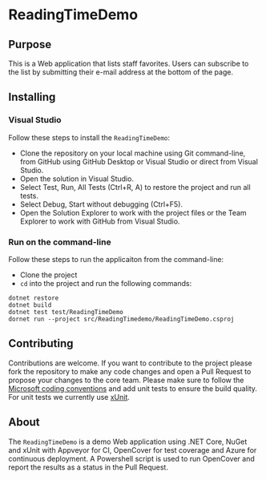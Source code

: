 # ReadingTimeDemo

## Purpose

This is a Web application that lists staff favorites. Users can subscribe to the list by submitting their e-mail address at the bottom of the page.

## Installing

### Visual Studio

Follow these steps to install the `ReadingTimeDemo`:
- Clone the repository on your local machine using Git command-line, from GitHub using GitHub Desktop or Visual Studio or direct from Visual Studio.
- Open the solution in Visual Studio.
- Select Test, Run, All Tests (Ctrl+R, A) to restore the project and run all tests.
- Select Debug, Start without debugging (Ctrl+F5).
- Open the Solution Explorer to work with the project files or the Team Explorer to work with GitHub from Visual Studio.

### Run on the command-line

Follow these steps to run the applicaiton from the command-line:

- Clone the project
- `cd` into the project and run the following commands:

```
dotnet restore
dotnet build
dotnet test test/ReadingTimeDemo
dornet run --project src/ReadingTimedemo/ReadingTimeDemo.csproj
```

## Contributing

Contributions are welcome. If you want to contribute to the project please fork the repository to make any code changes and open a Pull Request to propose your changes to the core team. Please make sure to follow the [Microsoft coding conventions](https://msdn.microsoft.com/en-us/library/ff926074.aspx) and add unit tests to ensure the build quality. For unit tests we currently use [xUnit](https://xunit.github.io/).

## About
The `ReadingTimeDemo` is a demo Web application using .NET Core, NuGet and xUnit with Appveyor for CI, OpenCover for test coverage and Azure for continuous deployment. A Powershell script is used to run OpenCover and report the results as a status in the Pull Request.


